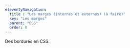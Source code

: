 ```yaml
---
eleventyNavigation:
  title : "Les marges (internes et externes) (à faire)"
  key: "Les marges"
  parent: "CSS"
  order: 8
---
```


Des bordures en CSS.